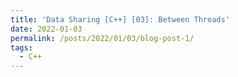```yaml
---
title: 'Data Sharing [C++] [03]: Between Threads'
date: 2022-01-03
permalink: /posts/2022/01/03/blog-post-1/
tags:
  - C++
---
```


